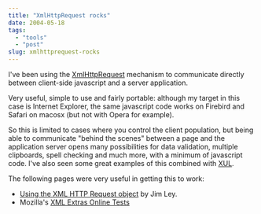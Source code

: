 ```yaml
---
title: "XmlHttpRequest rocks"
date: 2004-05-18
tags: 
  - "tools"
  - "post"
slug: xmlhttprequest-rocks
---
```


I've been using the [XmlHttpRequest](http://msdn.microsoft.com/library/default.asp?url=/library/en-us/xmlsdk30/htm/xmobjxmlhttprequest.asp) mechanism to communicate directly between client-side javascript and a server application.

Very useful, simple to use and fairly portable: although my target in this case is Internet Explorer, the same javascript code works on Firebird and Safari on macosx (but not with Opera for example).

So this is limited to cases where you control the client population, but being able to communicate "behind the scenes" between a page and the application server opens many possibilities for data validation, multiple clipboards, spell checking and much more, with a minimum of javascript code. I've also seen some great examples of this combined with [XUL](http://www.mozilla.org/projects/xul/).

The following pages were very useful in getting this to work:

- [Using the XML HTTP Request object](http://jibbering.com/2002/4/httprequest.html) by Jim Ley.
- Mozilla's [XML Extras Online Tests](http://www.mozilla.org/xmlextras/tests.html)
